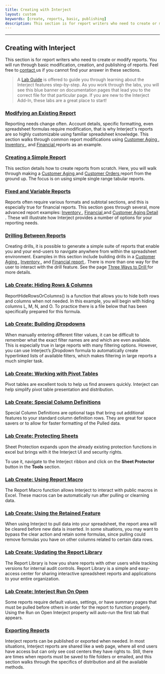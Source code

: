 ```yaml
---
title: Creating with Interject
layout: custom
keywords: [create, reports, basic, publishing]
description: This section is for report writers who need to create or modify reports. You will run through basic modification, creation, and publishing of reports.
---
```

***

##  **Creating with Interject**

This section is for report writers who need to create or modify reports. You will run through basic modification, creation, and publishing of reports. Feel free to [ contact ](mailto:help@gointerject.com) us if you cannot find your answer in these sections. 

<blockquote class=lab_info>

A <a href="https://docs.gointerject.com/wLabs/lab.html">Lab Guide</a> is offered to guide you through learning about the Interject features step-by-step. As you work through the labs, you will see this blue banner on documentation pages that lead you to the correct file for that particular page. If you are new to the Interject Add-In, these labs are a great place to start!
</blockquote>

###  [ Modifying an Existing Report ](/wGetStarted/Modifying-an-Existing-Report.html)

Reporting needs change often. Account details, specific formatting, even spreadsheet formulas require modification, that is why Interject's reports are so highly customizable using familiar spreadsheet knowledge. This section walks through common report modifications using [ Customer Aging ](/wGetStarted/L-Modify-CustomerAging.html), [ Inventory ](/wGetStarted/L-Modify-InventoryReport.html), and [ Financial ](/wGetStarted/L-Modify-FinancialReport.html) reports as an example. 

  


###  [ Creating a Simple Report ](/wGetStarted/Creating-a-Simple-Report.html)

This section details how to create reports from scratch. Here, you will walk through making a [ Customer Aging ](/wGetStarted/L-Create-CustomerAging.html) and [ Customer Orders ](/wGetStarted/L-Create-CustomerOrders.html) report from the ground up. The focus is on using simple single range tabular reports. 

  


###  [ Fixed and Variable Reports ](/wGetStarted/Fixed-and-Variable-Reports.html)

Reports often require various formats and subtotal sections, and this is especially true for financial reports. This section goes through several, more advanced report examples: [ Inventory ](/wGetStarted/L-Modify-InventoryReport.html), [ Financial ](/wGetStarted/L-Modify-FinancialReport.html) and [ Customer Aging Detail ](/wGetStarted/L-Drill-CustomerAging.html). These will illustrate how Interject provides a number of options for your reporting needs. 

  


###  [ Drilling Between Reports ](/wGetStarted/Drilling-Between-Reports.html)

Creating drills, it is possible to generate a simple suite of reports that enable you and your end-users to navigate anywhere from within the spreadsheet environment. Examples in this section include building drills in a [ Customer Aging ](/wGetStarted/L-Drill-CustomerAging.html), [ Inventory ](/wGetStarted/L-Drill-InventoryReport.html), and [ Financial report ](/wGetStarted/L-Drill-FinancialReport.html). There is more than one way for the user to interact with the drill feature. See the page [ Three Ways to Drill ](/wGetStarted/L-Drill-TheThreeWays.html) for more details. 

###  [ Lab Create: Hiding Rows & Columns ](/wGetStarted/L-Create-HideRowCol.html)

ReportHideRowsOrColumns() is a function that allows you to hide both rows and columns when not needed. In this example, you will begin with hiding columns L, M, N, and O. To practice there is a file below that has been specifically prepared for this formula. 

### [ Lab Create: Building jDropdowns ](/wGetStarted/L-Create-Dropdowns.html)

When manually entering different filter values, it can be difficult to remember what the exact filter names are and which are even available. This is especially true in large reports with many filtering options. However, you can use Interject’s jDropdown formula to automatically create hyperlinked lists of available filters, which makes filtering in large reports a much simpler task. 

###  [ Lab Create: Working with Pivot Tables ](/wGetStarted/L-Create-PivotTable.html)

Pivot tables are excellent tools to help us find answers quickly. Interject can help simplify pivot table presentation and distribution. 

###  [ Lab Create: Special Column Definitions ](/wGetStarted/L-Create-SpecColDefs.html)

Special Column Definitions are optional tags that bring out additional features to your standard column definition rows. They are great for space savers or to allow for faster formatting of the Pulled data. 

###  [ Lab Create: Protecting Sheets ](/wGetStarted/L-Create-Protecting.html)

Sheet Protection expands upon the already existing protection functions in excel but brings with it the Interject UI and security rights. 

To use it, navigate to the Interject ribbon and click on the  **Sheet Protector** button in the  **Tools** section. 

###  [ Lab Create: Using Report Macro ](/wGetStarted/L-Create-ReportMacro.html)

The Report Macro function allows Interject to interact with public macros in Excel. These macros can be automatically run after pulling or clearning data.

###  [ Lab Create: Using the Retained Feature ](/wGetStarted/L-Create-RetainFeature.html)

When using Interject to pull data into your spreadsheet, the report area will be cleared before new data is inserted. In some situations, you may want to bypass the clear action and retain some formulas, since pulling could remove formulas you have on other columns related to certain data rows.

###  [ Lab Create: Updating the Report Library ](/wGetStarted/L-Create-UpdatingReportLibrary.html)

The Report Library is how you share reports with other users while tracking versions for internal audit controls. Report Library is a simple and easy-access center for sharing interactive spreadsheet reports and applications to your entire organization. 

### [ Lab Create: Interject Run On Open](/wGetStarted/L-Create-RunOnOpen.html)

Some reports require default values, settings, or have summary pages that must be pulled before others in order for the report to function properly. Using the Run on Open Interject property will auto-run the first tab that appears. 

###  [ Exporting Reports ](/wGetStarted/Exporting-Reports.html)

Interject reports can be published or exported when needed. In most situations, Interject reports are shared like a web page, where all end users have access but can only see cost centers they have rights to. Still, there are times when reports must be saved to file folders or emailed, and this section walks through the specifics of distribution and all the available methods. 

  

